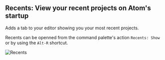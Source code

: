 ## Recents: View your recent projects on Atom's startup

Adds a tab to your editor showing you your most recent projects.

Recents can be openned from the command palette's action `Recents: Show` or by using the `Alt-R` shortcut.

![Recents](https://raw.githubusercontent.com/SHT/recents/master/assets/preview.png)
